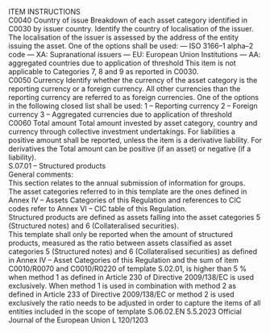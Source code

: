  
ITEM  INSTRUCTIONS  
C0040  Country of issue  Breakdown of each asset category identified in C0030 by issuer country. Identify the country 
of localisation of the issuer. 
The localisation of the issuer is assessed by the address of the entity issuing the asset. 
One of the options shall be used: 
— ISO 3166–1 alpha–2 code 
— XA: Supranational issuers 
— EU: European Union Institutions 
— AA: aggregated countries due to application of threshold 
This item is not applicable to Categories 7, 8 and 9 as reported in C0030.  
C0050  Currency  Identify whether the currency of the asset category is the reporting currency or a foreign 
currency. All other currencies than the reporting currency are referred to as foreign 
currencies. One of the options in the following closed list shall be used: 
1 – Reporting currency 
2 – Foreign currency 
3 – Aggregated currencies due to application of threshold  
C0060  Total amount  Total amount invested by asset category, country and currency through collective investment 
undertakings. 
For liabilities a positive amount shall be reported, unless the item is a derivative liability. 
For derivatives the Total amount can be positive (if an asset) or negative (if a liability).  
S.07.01 – Structured products  
General comments:  
This section relates to the annual submission of information for groups.  
The asset categories referred to in this template are the ones defined in Annex IV – Assets Categories of this Regulation 
and references to CIC codes refer to Annex VI – CIC table of this Regulation.  
Structured products are defined as assets falling into the asset categories 5 (Structured notes) and 6 (Collateralised 
securities).  
This template shall only be reported when the amount of structured products, measured as the ratio between assets 
classified as asset categories 5 (Structured notes) and 6 (Collateralised securities) as defined in Annex IV – Asset 
Categories of this Regulation and the sum of item C0010/R0070 and C0010/R0220 of template S.02.01, is higher 
than 5 % when method 1 as defined in Article 230 of Directive 2009/138/EC is used exclusively. When method 1 is 
used in combination with method 2 as defined in Article 233 of Directive 2009/138/EC or method 2 is used exclusively 
the ratio needs to be adjusted in order to capture the items of all entities included in the scope of template S.06.02.EN  5.5.2023 Official Journal of the European Union L 120/1203